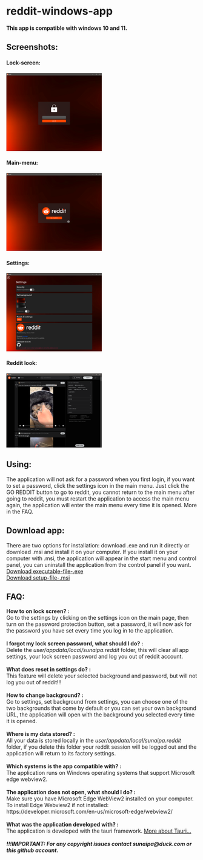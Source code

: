 # reddit-windows-app

<b>This app is compatible with windows 10 and 11.</b>

<h2>Screenshots:</h2>

<h4>Lock-screen:</h4>
<img width="50%" src="https://github.com/sunaipa5/reddit-windows-app/blob/main/img/lock-screen.PNG">
<h4>Main-menu:</h4>
<img width="50%" src="https://github.com/sunaipa5/reddit-windows-app/blob/main/img/main-menu.PNG">
<h4>Settings:</h4>
<img width="50%" src="https://github.com/sunaipa5/reddit-windows-app/blob/main/img/settings.PNG">
<h4>Reddit look:</h4>
<img width="50%" src="https://github.com/sunaipa5/reddit-windows-app/blob/main/img/reddit-look.PNG">

<h2>Using:</h2>
The application will not ask for a password when you first login, if you want to set a password, click the settings icon in the main menu. Just click the GO REDDIT button to go to reddit, you cannot return to the main menu after going to reddit, you must restart the application to access the main menu again, the application will enter the main menu every time it is opened. More in the FAQ.

<h2>Download app:</h2>
  There are two options for installation: download .exe and run it directly or download .msi and install it on your computer. If you install it on your computer with .msi, the application will appear in the start menu and control panel, you can uninstall the application from the control panel if you want.
  <br>
  <a href="https://github.com/sunaipa5/reddit-windows-app/raw/main/downloads/reddit-executable.zip">Download executable-file-.exe</a>
  <br>
  <a href="https://github.com/sunaipa5/reddit-windows-app/raw/main/downloads/reddit-setup.zip" >Download setup-file-.msi </a>
  
<h2>FAQ:</h2>
<b>How to on lock screen? :</b><br>
Go to the settings by clicking on the settings icon on the main page, then turn on the password protection button, set a password, it will now ask for the password you have set every time you log in to the application.
<br>
<br>
<b>I forgot my lock screen password, what should I do? :</b><br>
Delete the <i>user/appdata/local/sunaipa.reddit</i> folder, this will clear all app settings, your lock screen password and log you out of reddit account.
<br>
<br>
<b>What does reset in settings do? :</b><br>
This feature will delete your selected background and password, but will not log you out of reddit!!!
<br>
<br>
<b>How to change background? :</b><br>
Go to settings, set background from settings, you can choose one of the two backgrounds that come by default or you can set your own background URL, the application will open with the background you selected every time it is opened.
<br>
<br>
<b>Where is my data stored? :</b><br>
All your data is stored locally in the <i>user/appdata/local/sunaipa.reddit</i> folder, if you delete this folder your reddit session will be logged out and the application will return to its factory settings.
<br>
<br>
<b>Which systems is the app compatible with? :</b><br>
The application runs on Windows operating systems that support Microsoft edge webview2.
<br>
<br>
<b>The application does not open, what should I do? :</b><br>
Make sure you have Microsoft Edge WebView2 installed on your computer. <br>
To install Edge Webview2 if not installed: https://developer.microsoft.com/en-us/microsoft-edge/webview2/
<br>
<br>
<b>What was the application developed with? :</b><br>
The application is developed with the tauri framework. 
<a href="https://tauri.app/" target="_blank">More about Tauri...</a>
<br>
<br>
<b><i>!!!IMPORTANT: For any copyright issues contact sunaipa@duck.com or this github account.<i></b>
